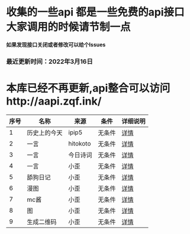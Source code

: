 # 收集的一些api 都是一些免费的api接口大家调用的时候请节制一点

**如果发现接口关闭或者修改可以给个lssues**

### 最近更新时间：2022年3月16日



# 本库已经不再更新,api整合可以访问http://aapi.zqf.ink/




| 序号 | 名称 | 来源   | 条件 | 详细说明 |
| --- | --- | --- |  --- | --- |
| 1 | 历史上的今天 | ipip5  |无条件 | [详情](/无条件/历史上的今天_ipip5.md) |
| 2 | 一言 | hitokoto |无条件 | [详情](无条件/hitokoto.md) |
| 3 | 一言 | 今日诗词  |无条件 | [详情](无条件/一言-今日诗词.md) |
| 4 | 一言 | 小歪   | 无条件 | [详情](无条件/一言_小歪.md) |
| 5 | 舔狗日记 | 小歪 | 无条件 | [详情](无条件/舔狗日记_小歪.md) |
| 6 | 漫图 | 小歪  | 无条件 | [详情](无条件/漫图_小歪.md) |
| 7 | mc酱 | 小歪  | 无条件 | [详情](无条件/mc酱_小歪.md) |
| 8 | 图 | 小歪  | 无条件 | [详情](无条件/图_小歪.md) |
| 9 | 生成二维码 | 小歪  | 无条件 | [详情](无条件/生成二维码_小歪.md) |
